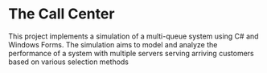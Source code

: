 # The Call Center
 This project implements a simulation of a multi-queue system using C# and Windows Forms. The simulation aims to model and analyze the performance of a system with multiple servers serving arriving customers based on various selection methods
